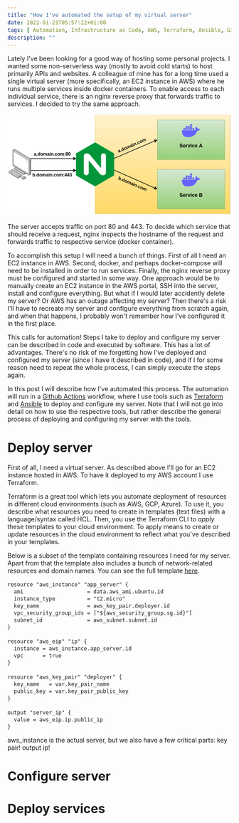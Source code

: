 ```yaml
---
title: "How I've automated the setup of my virtual server"
date: 2022-01-21T05:57:22+01:00
tags: [ Automation, Infrastructure as Code, AWS, Terraform, Ansible, Github Actions]
description: ""
---
```

Lately I've been looking for a good way of hosting some personal projects. I wanted some non-serverless way (mostly to avoid cold starts) to host primarily APIs and websites. A colleague of mine has for a long time used a single virtual server (more specifically, an EC2 instance in AWS) where he runs multiple services inside docker containers. To enable access to each individual service, there is an nginx reverse proxy that forwards traffic to services. I decided to try the same approach.

![EC2 instance, with docker containers and nginx reverse proxy](/ec2-docker.png)

The server accepts traffic on port 80 and 443. To decide which service that should receive a request, nginx inspects the hostname of the request and forwards traffic to respective service (docker container).

To accomplish this setup I will need a bunch of things. First of all I need an EC2 instance in AWS. Second, docker, and perhaps docker-compose will need to be installed in order to run services. Finally, the nginx reverse proxy must be configured and started in some way. One approach would be to manually create an EC2 instance in the AWS portal, SSH into the server, install and configure everything. But what if I would later accidently delete my server? Or AWS has an outage affecting my server? Then there's a risk I'll have to recreate my server and configure everything from scratch again, and when that happens, I probably won't remember how I've configured it in the first place.

This calls for automation! Steps I take to deploy and configure my server can be described in code and executed by software. This has a lot of advantages. There's no risk of me forgetting how I've deployed and configured my server (since I have it described in code), and if I for some reason need to repeat the whole process, I can simply execute the steps again.

In this post I will describe how I've automated this process. The automation will run in a [Github Actions](https://github.com/features/actions) workflow, where I use tools such as [Terraform](https://www.terraform.io/) and [Ansible](https://www.ansible.com/) to deploy and configure my server. Note that I will not go into detail on how to use the respective tools, but rather describe the general process of deploying and configuring my server with the tools.

# Deploy server

First of all, I need a virtual server. As described above I'll go for an EC2 instance hosted in AWS. To have it deployed to my AWS account I use Terraform.

Terraform is a great tool which lets you automate deployment of resources in different cloud environments (such as AWS, GCP, Azure). To use it, you describe what resources you need to create in templates (text files) with a language/syntax called HCL. Then, you use the Terraform CLI to *apply* these templates to your cloud environment. To apply means to create or update resources in the cloud environment to reflect what you've described in your templates.

Below is a subset of the template containing resources I need for my server. Apart from that the template also includes a bunch of network-related resources and domain names. You can see the full template [here](https://github.com/Dunklas/app-server/tree/main/iac).

```hcl
resource "aws_instance" "app_server" {
  ami                    = data.aws_ami.ubuntu.id
  instance_type          = "t2.micro"
  key_name               = aws_key_pair.deployer.id
  vpc_security_group_ids = ["${aws_security_group.sg.id}"]
  subnet_id              = aws_subnet.subnet.id
}

resource "aws_eip" "ip" {
  instance = aws_instance.app_server.id
  vpc      = true
}

resource "aws_key_pair" "deployer" {
  key_name   = var.key_pair_name
  public_key = var.key_pair_public_key
}

output "server_ip" {
  value = aws_eip.ip.public_ip
}
```
aws_instance is the actual server, but we also have a few critical parts: key pair! output ip!

# Configure server

# Deploy services
